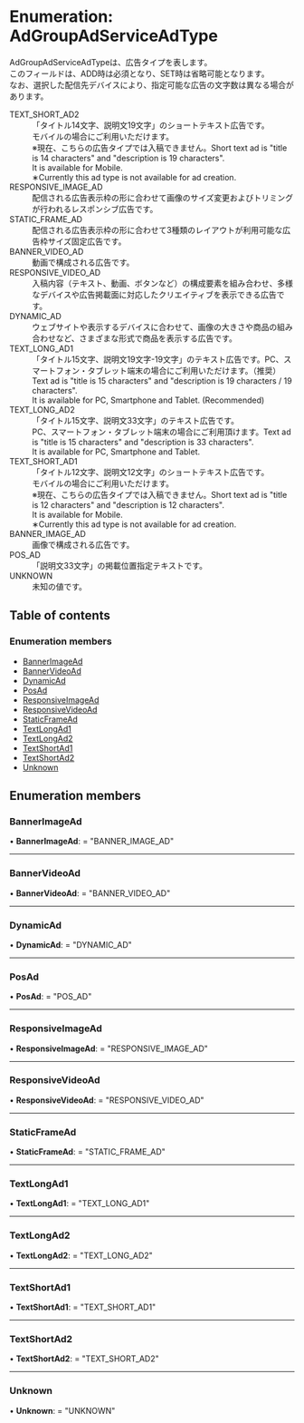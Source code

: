 # Enumeration: AdGroupAdServiceAdType


<div lang=\"ja\"> AdGroupAdServiceAdTypeは、広告タイプを表します。<br> このフィールドは、ADD時は必須となり、SET時は省略可能となります。<br> なお、選択した配信先デバイスにより、指定可能な広告の文字数は異なる場合があります。 </div>  <dl class=term>   <dt class=\"term__item\">TEXT_SHORT_AD2</dt>   <dd class=\"term__desc\"><span lang=\"ja\">「タイトル14文字、説明文19文字」のショートテキスト広告です。<br>モバイルの場合にご利用いただけます。<br>※現在、こちらの広告タイプでは入稿できません。</span><span lang=\"en\">Short text ad is &#34;title is 14 characters&#34; and &#34;description is 19 characters&#34;.<br>It is available for Mobile.<br>∗Currently this ad type is not available for ad creation.</span></dd>   <dt class=\"term__item\">RESPONSIVE_IMAGE_AD</dt>   <dd class=\"term__desc\"><span lang=\"ja\">配信される広告表示枠の形に合わせて画像のサイズ変更およびトリミングが行われるレスポンシブ広告です。</span></dd>   <dt class=\"term__item\">STATIC_FRAME_AD</dt>   <dd class=\"term__desc\"><span lang=\"ja\">配信される広告表示枠の形に合わせて3種類のレイアウトが利用可能な広告枠サイズ固定広告です。</span></dd>   <dt class=\"term__item\">BANNER_VIDEO_AD</dt>   <dd class=\"term__desc\"><span lang=\"ja\">動画で構成される広告です。</span></dd>   <dt class=\"term__item\">RESPONSIVE_VIDEO_AD</dt>   <dd class=\"term__desc\"><span lang=\"ja\">入稿内容（テキスト、動画、ボタンなど）の構成要素を組み合わせ、多様なデバイスや広告掲載面に対応したクリエイティブを表示できる広告です。</span></dd>   <dt class=\"term__item\">DYNAMIC_AD</dt>   <dd class=\"term__desc\"><span lang=\"ja\">ウェブサイトや表示するデバイスに合わせて、画像の大きさや商品の組み合わせなど、さまざまな形式で商品を表示する広告です。</span></dd>   <dt class=\"term__item\">TEXT_LONG_AD1</dt>   <dd class=\"term__desc\"><span lang=\"ja\">「タイトル15文字、説明文19文字-19文字」のテキスト広告です。PC、スマートフォン・タブレット端末の場合にご利用いただけます。（推奨）</span><span lang=\"en\">Text ad is &#34;title is 15 characters&#34; and &#34;description is 19 characters / 19 characters&#34;.<br>It is available for PC, Smartphone and Tablet. (Recommended)</span></dd>   <dt class=\"term__item\">TEXT_LONG_AD2</dt>   <dd class=\"term__desc\"><span lang=\"ja\">「タイトル15文字、説明文33文字」のテキスト広告です。<br>PC、スマートフォン・タブレット端末の場合にご利用頂けます。</span><span lang=\"en\">Text ad is &#34;title is 15 characters&#34; and &#34;description is 33 characters&#34;.<br>It is available for PC, Smartphone and Tablet.</span></dd>   <dt class=\"term__item\">TEXT_SHORT_AD1</dt>   <dd class=\"term__desc\"><span lang=\"ja\">「タイトル12文字、説明文12文字」のショートテキスト広告です。<br>モバイルの場合にご利用いただけます。<br>※現在、こちらの広告タイプでは入稿できません。</span><span lang=\"en\">Short text ad is &#34;title is 12 characters&#34; and &#34;description is 12 characters&#34;.<br>It is available for Mobile.<br>∗Currently this ad type is not available for ad creation.</span></dd>   <dt class=\"term__item\">BANNER_IMAGE_AD</dt>   <dd class=\"term__desc\"><span lang=\"ja\">画像で構成される広告です。</span></dd>   <dt class=\"term__item\">POS_AD</dt>   <dd class=\"term__desc\"><span lang=\"ja\">「説明文33文字」の掲載位置指定テキストです。</span></dd>   <dt class=\"term__item\">UNKNOWN</dt>   <dd class=\"term__desc\"><span lang=\"ja\">未知の値です。</span></dd> </dl>

## Table of contents

### Enumeration members

- [BannerImageAd](adgroupadserviceadtype.md#bannerimagead)
- [BannerVideoAd](adgroupadserviceadtype.md#bannervideoad)
- [DynamicAd](adgroupadserviceadtype.md#dynamicad)
- [PosAd](adgroupadserviceadtype.md#posad)
- [ResponsiveImageAd](adgroupadserviceadtype.md#responsiveimagead)
- [ResponsiveVideoAd](adgroupadserviceadtype.md#responsivevideoad)
- [StaticFrameAd](adgroupadserviceadtype.md#staticframead)
- [TextLongAd1](adgroupadserviceadtype.md#textlongad1)
- [TextLongAd2](adgroupadserviceadtype.md#textlongad2)
- [TextShortAd1](adgroupadserviceadtype.md#textshortad1)
- [TextShortAd2](adgroupadserviceadtype.md#textshortad2)
- [Unknown](adgroupadserviceadtype.md#unknown)

## Enumeration members

### BannerImageAd

• **BannerImageAd**: = "BANNER\_IMAGE\_AD"

___

### BannerVideoAd

• **BannerVideoAd**: = "BANNER\_VIDEO\_AD"

___

### DynamicAd

• **DynamicAd**: = "DYNAMIC\_AD"

___

### PosAd

• **PosAd**: = "POS\_AD"

___

### ResponsiveImageAd

• **ResponsiveImageAd**: = "RESPONSIVE\_IMAGE\_AD"

___

### ResponsiveVideoAd

• **ResponsiveVideoAd**: = "RESPONSIVE\_VIDEO\_AD"

___

### StaticFrameAd

• **StaticFrameAd**: = "STATIC\_FRAME\_AD"

___

### TextLongAd1

• **TextLongAd1**: = "TEXT\_LONG\_AD1"

___

### TextLongAd2

• **TextLongAd2**: = "TEXT\_LONG\_AD2"

___

### TextShortAd1

• **TextShortAd1**: = "TEXT\_SHORT\_AD1"

___

### TextShortAd2

• **TextShortAd2**: = "TEXT\_SHORT\_AD2"

___

### Unknown

• **Unknown**: = "UNKNOWN"
